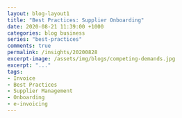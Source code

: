 ```yaml
---
layout: blog-layout1
title: "Best Practices: Supplier Onboarding"
date: 2020-08-21 11:39:00 +1000
categories: blog business
series: "best-practices"
comments: true
permalink: /insights/20200828
excerpt-image: /assets/img/blogs/competing-demands.jpg
excerpt: "..."
tags: 
- Invoice 
- Best Practices 
- Supplier Management
- Onboarding
- e-invoicing
---
```



